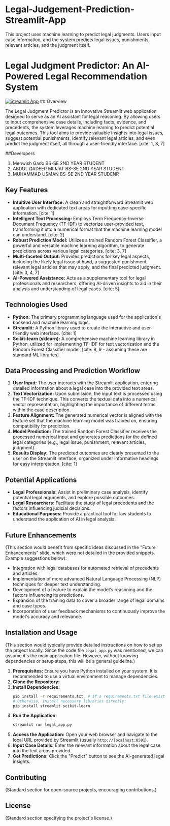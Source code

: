 # Legal-Judgement-Prediction-Streamlit-App
This project uses machine learning to predict legal judgments. Users input case information, and the system predicts legal issues, punishments, relevant articles, and the judgment itself.
# Legal Judgment Predictor: An AI-Powered Legal Recommendation System

[![Streamlit App](https://static.streamlit.io/badges/streamlit_badge_black_white.svg)](YOUR_STREAMLIT_APP_URL) ## Overview

The Legal Judgment Predictor is an innovative Streamlit web application designed to serve as an AI assistant for legal reasoning. By allowing users to input comprehensive case details, including facts, evidence, and precedents, the system leverages machine learning to predict potential legal outcomes. This tool aims to provide valuable insights into legal issues, suggest potential punishments, identify relevant legal articles, and even predict the judgment itself, all through a user-friendly interface. [cite: 1, 3, 7]

##Developers
1. Mehwish Gado BS-SE 2ND YEAR STUDENT
2. ABDUL QADEER MIRJAT BS-SE 2ND YEAR STUDENT
3. MUHAMMAD USMAN BS-SE 2ND YEAR STUDENR

## Key Features

* **Intuitive User Interface:** A clean and straightforward Streamlit web application with dedicated text areas for inputting case-specific information. [cite: 1]
* **Intelligent Text Processing:** Employs Term Frequency-Inverse Document Frequency (TF-IDF) to vectorize user-provided text, transforming it into a numerical format that the machine learning model can understand. [cite: 2]
* **Robust Prediction Model:** Utilizes a trained Random Forest Classifier, a powerful and versatile machine learning algorithm, to generate predictions across various legal categories. [cite: 3, 7]
* **Multi-faceted Output:** Provides predictions for key legal aspects, including the likely legal issue at hand, a suggested punishment, relevant legal articles that may apply, and the final predicted judgment. [cite: 3, 4, 7]
* **AI-Powered Assistance:** Acts as a supplementary tool for legal professionals and researchers, offering AI-driven insights to aid in their analysis and understanding of legal cases. [cite: 5]

## Technologies Used

* **Python:** The primary programming language used for the application's backend and machine learning logic.
* **Streamlit:** A Python library used to create the interactive and user-friendly web interface. [cite: 1]
* **Scikit-learn (sklearn):** A comprehensive machine learning library in Python, utilized for implementing TF-IDF for text vectorization and the Random Forest Classifier model. [cite: 8, 9 - assuming these are standard ML libraries]

## Data Processing and Prediction Workflow

1.  **User Input:** The user interacts with the Streamlit application, entering detailed information about a legal case into the provided text areas.
2.  **Text Vectorization:** Upon submission, the input text is processed using the TF-IDF technique. This converts the textual data into a numerical vector representation, highlighting the importance of different terms within the case description.
3.  **Feature Alignment:** The generated numerical vector is aligned with the feature set that the machine learning model was trained on, ensuring compatibility for prediction.
4.  **Model Prediction:** The trained Random Forest Classifier receives the processed numerical input and generates predictions for the defined legal categories (e.g., legal issue, punishment, relevant articles, judgment).
5.  **Results Display:** The predicted outcomes are clearly presented to the user on the Streamlit interface, organized under informative headings for easy interpretation. [cite: 1]

## Potential Applications

* **Legal Professionals:** Assist in preliminary case analysis, identify potential legal arguments, and explore possible outcomes.
* **Legal Researchers:** Facilitate the study of legal precedents and the factors influencing judicial decisions.
* **Educational Purposes:** Provide a practical tool for law students to understand the application of AI in legal analysis.

## Future Enhancements

(This section would benefit from specific ideas discussed in the "Future Enhancements" slide, which were not detailed in the provided snippets. Example suggestions below):

* Integration with legal databases for automated retrieval of precedents and articles.
* Implementation of more advanced Natural Language Processing (NLP) techniques for deeper text understanding.
* Development of a feature to explain the model's reasoning and the factors influencing its predictions.
* Expansion of the training data to cover a broader range of legal domains and case types.
* Incorporation of user feedback mechanisms to continuously improve the model's accuracy and relevance.

## Installation and Usage

(This section would typically provide detailed instructions on how to set up the project locally. Since the code file `legal_app.py` was mentioned, we can assume it's the main application file. However, without knowing dependencies or setup steps, this will be a general guideline.)

1.  **Prerequisites:** Ensure you have Python installed on your system. It is recommended to use a virtual environment to manage dependencies.
2.  **Clone the Repository:**
3.  **Install Dependencies:**
    ```bash
    pip install -r requirements.txt  # If a requirements.txt file exists
    # Otherwise, install necessary libraries directly:
    pip install streamlit scikit-learn
    ```
4.  **Run the Application:**
    ```bash
    streamlit run legal_app.py
    ```
5.  **Access the Application:** Open your web browser and navigate to the local URL provided by Streamlit (usually `http://localhost:8501`).
6.  **Input Case Details:** Enter the relevant information about the legal case into the text areas provided.
7.  **Get Predictions:** Click the "Predict" button to see the AI-generated legal insights.

## Contributing

(Standard section for open-source projects, encouraging contributions.)

## License

(Standard section specifying the project's license.)


